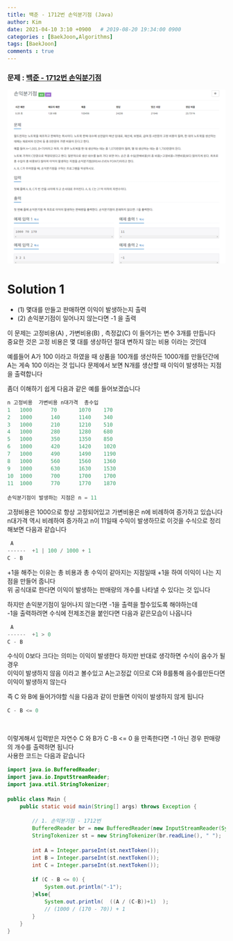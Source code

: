 ```yaml
---
title: 백준 - 1712번 손익분기점 (Java)
author: Kim
date: 2021-04-10 3:10 +0900   # 2019-08-20 19:34:00 0900
categories : [BaekJoon,Algorithms]
tags: [BaekJoon]
comments : true
---
```


### 문제 : <a href = "https://www.acmicpc.net/problem/1712">백준 - 1712번 손익분기점</a><br>
<img src = "/post/images/backjoon/1712.png"><br>

# Solution 1

* (1) 몇대를 만들고 판매하면 이익이 발생하는지 출력
* (2) 손익분기점이 일어나지 않는다면 -1 을 출력

이 문제는 고정비용(A) , 가변비용(B) , 측정값(C) 이 들어가는 변수 3개를 만듭니다<br>
중요한 것은 고정 비용은 몇 대를 생상하던 절대 변하지 않는 비용 이라는 것인데<br>

예를들어 A가 100 이라고 하였을 때 상품을 100개를 생산하든 1000개를 만들던간에<br>
A는 게속 100 이라는 것 입니다 문제에서 보면 N개를 생산할 때 이익이 발생하는 지점을 출력합니다<br>

<!-- n * 상품가격 고정비용 + (n * 가변비용) 이를 만족하는 n을 찾는 문제이고<br> -->
<!-- 즉 상품 가격 * n개는 수입이라는 결론이 나므로 n * C 가 총 수입 이라는 뜻이 됩니다<br> -->

좀더 이해하기 쉽게 다음과 같은 예를 들어보겠습니다<br>

```java
n 고정비용  가변비용 n대가격  총수입
1   1000      70       1070    170
2   1000      140      1140    340
3   1000      210      1210    510
4   1000      280      1280    680
5   1000      350      1350    850
6   1000      420      1420    1020
7   1000      490      1490    1190
8   1000      560      1560    1360
9   1000      630      1630    1530
10  1000      700      1700    1700
11  1000      770      1770    1870

손익분기점이 발생하는 지점은 n = 11
```

고정비용은 1000으로 항상 고정되어있고 가변비용은 n에 비례하여 증가하고 있습니다<br>
n대가격 역시 비례하여 증가하고 n이 11일때 수익이 발생하므로 이것을 수식으로 정리해보면 다음과 같습니다<br>
 
 ``` java
  A
------  +1 | 100 / 1000 + 1
C - B
```

+1을 해주는 이유는 총 비용과 총 수익이 같아지는 지점일때 +1을 하여 이익이 나는 지점을 만들어 줍니다<br>
위 공식대로 한다면 이익이 발생하는 판매량의 개수를 나타낼 수 있다는 것 입니다<br>

하지만 손익분기점이 일어나지 않는다면 -1을 출력을 할수있도록 해야하는데<br>
-1을 출력하려면 수식에 전제조건을 붙인다면 다음과 같은모습이 나옵니다<br>

 ``` java
  A
------  +1 > 0
C - B
```

수식이 0보다 크다는 의미는 이익이 발생한다 하지만 반대로 생각하면 수식이 음수가 될 경우<br>
이익이 발생하지 않음 이라고 볼수있고 A는고정값 이므로 C와 B를통해 음수를만든다면 이익이 발생하지 않는다<br>

즉 C 와 B에 들어가야할 식을 다음과 같이 만들면 이익이 발생하지 않게 됩니다<br>
```java
C - B <= 0
```
<br>

이렇게해서 입력받은 자연수 C 와 B가 C -B <= 0 을 만족한다면 -1 아닌 경우 판매량의 개수를 출력하면 됩니다<br>
사용한 코드는 다음과 같습니다<br>

```java
import java.io.BufferedReader;
import java.io.InputStreamReader;
import java.util.StringTokenizer;

public class Main {
    public static void main(String[] args) throws Exception {

        // 1. 손익분기점 - 1712번
        BufferedReader br = new BufferedReader(new InputStreamReader(System.in));
        StringTokenizer st = new StringTokenizer(br.readLine(), " ");

        int A = Integer.parseInt(st.nextToken());
        int B = Integer.parseInt(st.nextToken());
        int C = Integer.parseInt(st.nextToken());

        if (C - B <= 0) { 
            System.out.println("-1");
        }else{
            System.out.println(  ((A / (C-B))+1)  );
            // (1000 / (170 - 70)) + 1
        }
    }
}
```